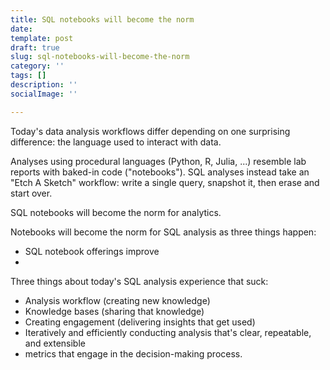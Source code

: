 ```yaml
---
title: SQL notebooks will become the norm
date: 
template: post
draft: true
slug: sql-notebooks-will-become-the-norm
category: ''
tags: []
description: ''
socialImage: ''

---
```

Today's data analysis workflows differ depending on one surprising difference: the language used to interact with data.

Analyses using procedural languages (Python, R, Julia, ...) resemble lab reports with baked-in code ("notebooks"). SQL analyses instead take an "Etch A Sketch" workflow: write a single query, snapshot it, then erase and start over.

SQL notebooks will become the norm for analytics. 

Notebooks will become the norm for SQL analysis as three things happen:

* SQL notebook offerings improve
* 

Three things about today's SQL analysis experience that suck:

* Analysis workflow (creating new knowledge)
* Knowledge bases (sharing that knowledge)
* Creating engagement (delivering insights that get used)
* Iteratively and efficiently conducting analysis that's clear, repeatable, and extensible
* metrics that engage in the decision-making process.